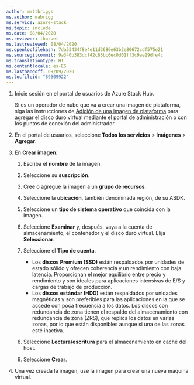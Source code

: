 ```yaml
---
author: mattbriggs
ms.author: mabrigg
ms.service: azure-stack
ms.topic: include
ms.date: 08/04/2020
ms.reviewer: thoroet
ms.lastreviewed: 08/04/2020
ms.openlocfilehash: 7da53434f8e4e11d3686e63b2e80672cdf575e21
ms.sourcegitcommit: 9a340b383dcf42c85bc6ec0d01ff3c9ae29dfe4c
ms.translationtype: HT
ms.contentlocale: es-ES
ms.lasthandoff: 09/09/2020
ms.locfileid: "89609922"
---
```

1. Inicie sesión en el portal de usuarios de Azure Stack Hub.

    Si es un operador de nube que va a crear una imagen de plataforma, siga las instrucciones de [Adición de una imagen de plataforma](/azure-stack/operator/azure-stack-add-vm-image.md#add-a-platform-image) para agregar el disco duro virtual mediante el portal de administración o con los puntos de conexión del administrador.

2. En el portal de usuarios, seleccione **Todos los servicios** > **Imágenes** > **Agregar**.

3. En **Crear imagen**:

    1. Escriba el **nombre** de la imagen.
    2. Seleccione su **suscripción**.
    3. Cree o agregue la imagen a un **grupo de recursos**.
    4. Seleccione la **ubicación**, también denominada región, de su ASDK.
    5. Seleccione un **tipo de sistema operativo** que coincida con la imagen.
    6. Seleccione **Examinar** y, después, vaya a la cuenta de almacenamiento, el contenedor y el disco duro virtual. Elija **Seleccionar**.
    5. Seleccione el **Tipo de cuenta**.
        - Los **discos Premium (SSD)** están respaldados por unidades de estado sólido y ofrecen coherencia y un rendimiento con baja latencia. Proporcionan el mejor equilibrio entre precio y rendimiento y son ideales para aplicaciones intensivas de E/S y cargas de trabajo de producción.  
        - Los **discos estándar (HDD)** están respaldados por unidades magnéticas y son preferibles para las aplicaciones en la que se accede con poca frecuencia a los datos. Los discos con redundancia de zona tienen el respaldo del almacenamiento con redundancia de zona (ZRS), que replica los datos en varias zonas, por lo que están disponibles aunque si una de las zonas esté inactiva.

    8. Seleccione **Lectura/escritura** para el almacenamiento en caché del host.
    9. Seleccione **Crear**.

4. Una vez creada la imagen, use la imagen para crear una nueva máquina virtual.